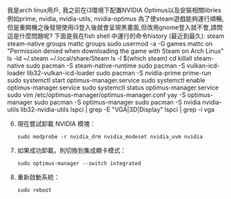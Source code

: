 
我是arch linux用戶, 我之前在i3環境下配置NVIDIA Optimus以及安裝相關libries例如prime, nvidia, nvidia-utils, nvidia-optimus 為了使steam遊戲能夠運行順暢,但是重開機之後發現使用i3登入後就會呈現黑畫面,但改用gnome登入就不會,請問這是什麼問題呢?
下面是我在fish shell 中運行的命令history (最近到最久):
steam
steam-native
groups mattc
groups
sudo usermod -a -G games mattc
on "Permission denied when downloading the game with Steam on Arch Linux"
ls -ld ~/.steam ~/.local/share/Steam
ls -l $(which steam)
cd
killall steam-native
sudo pacman -S steam-native-runtime
sudo pacman -S vulkan-icd-loader lib32-vulkan-icd-loader
sudo pacman -S nvidia-prime
prime-run
sudo systemctl start optimus-manager.service
sudo systemctl enable optimus-manager.service
sudo systemctl status optimus-manager.service
sudo vim /etc/optimus-manager/optimus-manager.conf
yay -S optimus-manager
sudo pacman -S optimus-manager
sudo pacman -S nvidia nvidia-utils lib32-nvidia-utils
lspci | grep -E "VGA|3D|Display"
lspci | grep -i vga

6. 現在嘗試卸載 NVIDIA 模塊：
   ```
   sudo modprobe -r nvidia_drm nvidia_modeset nvidia_uvm nvidia
   ```

7. 如果成功卸載，則切換到集成顯卡模式：
   ```
   sudo optimus-manager --switch integrated
   ```

8. 重新啟動系統：
   ```
   sudo reboot
